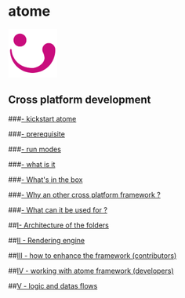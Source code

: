 # atome 

 <img src="https://github.com/atomecorp/atome/raw/development/www/public/medias/images/atome.svg" width="100" />
 
Cross platform development
-

###[- kickstart atome](./kickstart.md)

###[- prerequisite](./prerequisite.md)

###[- run modes](./run_modes.md)

###[- what is it ](./what_is_it.md)

###[- What's in the box](./box_content.md)

###[- Why an other cross platform framework ?](./why.md)

###[- What can it be used for ?](./what.md)

##[I- Architecture of the folders](./folder_rchitecture.md)

##[II - Rendering engine](./rendering_engine.md)

##[III - how to enhance the framework (contributors)](./enhance_atome.md)

##[IV - working with atome framework  (developers)](./working_with_atome.md)

##[V - logic and datas flows](./datas_flows.md)

